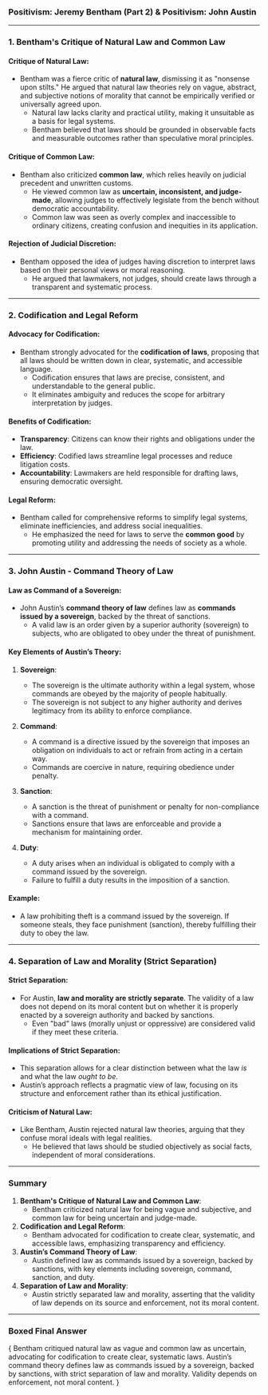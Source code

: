### **Positivism: Jeremy Bentham (Part 2) & Positivism: John Austin**

---

### **1. Bentham's Critique of Natural Law and Common Law**

#### **Critique of Natural Law**:
- Bentham was a fierce critic of **natural law**, dismissing it as "nonsense upon stilts." He argued that natural law theories rely on vague, abstract, and subjective notions of morality that cannot be empirically verified or universally agreed upon.
  - Natural law lacks clarity and practical utility, making it unsuitable as a basis for legal systems.
  - Bentham believed that laws should be grounded in observable facts and measurable outcomes rather than speculative moral principles.

#### **Critique of Common Law**:
- Bentham also criticized **common law**, which relies heavily on judicial precedent and unwritten customs.
  - He viewed common law as **uncertain, inconsistent, and judge-made**, allowing judges to effectively legislate from the bench without democratic accountability.
  - Common law was seen as overly complex and inaccessible to ordinary citizens, creating confusion and inequities in its application.

#### **Rejection of Judicial Discretion**:
- Bentham opposed the idea of judges having discretion to interpret laws based on their personal views or moral reasoning.
  - He argued that lawmakers, not judges, should create laws through a transparent and systematic process.

---

### **2. Codification and Legal Reform**

#### **Advocacy for Codification**:
- Bentham strongly advocated for the **codification of laws**, proposing that all laws should be written down in clear, systematic, and accessible language.
  - Codification ensures that laws are precise, consistent, and understandable to the general public.
  - It eliminates ambiguity and reduces the scope for arbitrary interpretation by judges.

#### **Benefits of Codification**:
- **Transparency**: Citizens can know their rights and obligations under the law.
- **Efficiency**: Codified laws streamline legal processes and reduce litigation costs.
- **Accountability**: Lawmakers are held responsible for drafting laws, ensuring democratic oversight.

#### **Legal Reform**:
- Bentham called for comprehensive reforms to simplify legal systems, eliminate inefficiencies, and address social inequalities.
  - He emphasized the need for laws to serve the **common good** by promoting utility and addressing the needs of society as a whole.

---

### **3. John Austin - Command Theory of Law**

#### **Law as Command of a Sovereign**:
- John Austin’s **command theory of law** defines law as **commands issued by a sovereign**, backed by the threat of sanctions.
  - A valid law is an order given by a superior authority (sovereign) to subjects, who are obligated to obey under the threat of punishment.

#### **Key Elements of Austin’s Theory**:

1. **Sovereign**:
   - The sovereign is the ultimate authority within a legal system, whose commands are obeyed by the majority of people habitually.
   - The sovereign is not subject to any higher authority and derives legitimacy from its ability to enforce compliance.

2. **Command**:
   - A command is a directive issued by the sovereign that imposes an obligation on individuals to act or refrain from acting in a certain way.
   - Commands are coercive in nature, requiring obedience under penalty.

3. **Sanction**:
   - A sanction is the threat of punishment or penalty for non-compliance with a command.
   - Sanctions ensure that laws are enforceable and provide a mechanism for maintaining order.

4. **Duty**:
   - A duty arises when an individual is obligated to comply with a command issued by the sovereign.
   - Failure to fulfill a duty results in the imposition of a sanction.

#### **Example**:
- A law prohibiting theft is a command issued by the sovereign. If someone steals, they face punishment (sanction), thereby fulfilling their duty to obey the law.

---

### **4. Separation of Law and Morality (Strict Separation)**

#### **Strict Separation**:
- For Austin, **law and morality are strictly separate**. The validity of a law does not depend on its moral content but on whether it is properly enacted by a sovereign authority and backed by sanctions.
  - Even "bad" laws (morally unjust or oppressive) are considered valid if they meet these criteria.

#### **Implications of Strict Separation**:
- This separation allows for a clear distinction between what the law *is* and what the law *ought to be*.
- Austin’s approach reflects a pragmatic view of law, focusing on its structure and enforcement rather than its ethical justification.

#### **Criticism of Natural Law**:
- Like Bentham, Austin rejected natural law theories, arguing that they confuse moral ideals with legal realities.
  - He believed that laws should be studied objectively as social facts, independent of moral considerations.

---

### **Summary**

1. **Bentham's Critique of Natural Law and Common Law**:
   - Bentham criticized natural law for being vague and subjective, and common law for being uncertain and judge-made.
2. **Codification and Legal Reform**:
   - Bentham advocated for codification to create clear, systematic, and accessible laws, emphasizing transparency and efficiency.
3. **Austin’s Command Theory of Law**:
   - Austin defined law as commands issued by a sovereign, backed by sanctions, with key elements including sovereign, command, sanction, and duty.
4. **Separation of Law and Morality**:
   - Austin strictly separated law and morality, asserting that the validity of law depends on its source and enforcement, not its moral content.

---

### **Boxed Final Answer**

{
Bentham critiqued natural law as vague and common law as uncertain, advocating for codification to create clear, systematic laws. Austin’s command theory defines law as commands issued by a sovereign, backed by sanctions, with strict separation of law and morality. Validity depends on enforcement, not moral content.
}